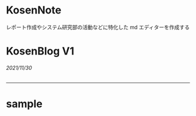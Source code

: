# KosenNote

レポート作成やシステム研究部の活動などに特化した md エディターを作成する

# KosenBlog V1

###### 2021/11/30

---

#

# sample